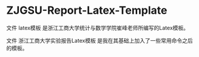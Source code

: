 # ZJGSU-Report-Latex-Template

文件 latex模板 是浙江工商大学统计与数学学院崔峰老师所编写的Latex模板。

文件 浙江工商大学实验报告Latex模板 是我在其基础上加入了一些常用命令之后的模板。
